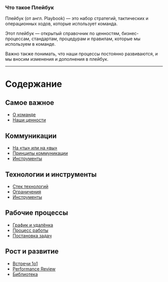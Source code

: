 ### Что такое Плейбук

Плейбук (от англ. Playbook) — это набор стратегий, тактических и операционных ходов, которые использует команда.

Этот плейбук — открытый справочник по ценностям, бизнес-процессам, стандартам, процедурам и правилам, которые мы используем в команде.

Важно также понимать, что наши процессы постоянно развиваются, и мы вносим изменения и дополнения в плейбук.

***

# Содержание
## Самое важное
- [О команде](about/company.md)
- [Наши ценности](about/values.md)

## Коммуникации
- [На «ты» или на «вы»](communication/thouOrYe.md)
- [Принципы коммуникации](communication/principles.md)
- [Инструменты](communication/tools.md)

## Технологии и инструменты
- [Стек технологий](tech/stack.md)
- [Ограничения](tech/constraints.md)
- [Инструменты](tech/tools.md)

## Рабочие процессы
- [График и удалёнка](work/scheduleAndRemoteWork.md)
- [Процесс работы](work/process.md)
- [Постановка задач](work/taskDefinition.md)

## Рост и развитие
- [Встречи 1о1](talentMngmt/1o1.md)
- [Performance Review](talentMngmt/performanceReview.md)
- [Библиотека](talentMngmt/library.md)
